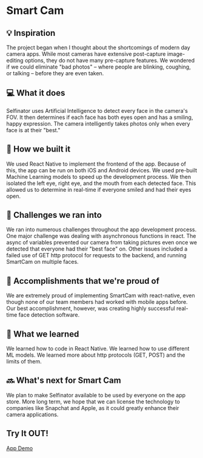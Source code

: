 # Smart Cam

## 💡 Inspiration

The project began when I thought about the shortcomings of modern day camera apps. While most cameras have extensive post-capture image-editing options, they do not have many pre-capture features. We wondered if we could eliminate "bad photos" – where people are blinking, coughing, or talking – before they are even taken.

## 💻 What it does
Selfinator uses Artificial Intelligence to detect every face in the camera's FOV. It then determines if each face has both eyes open and has a smiling, happy expression. The camera intelligently takes photos only when every face is at their "best."

## 🔨 How we built it
We used React Native to implement the frontend of the app. Because of this, the app can be run on both iOS and Android devices. We used pre-built Machine Learning models to speed up the development process. We then isolated the left eye, right eye, and the mouth from each detected face. This allowed us to determine in real-time if everyone smiled and had their eyes open.

## 🧠 Challenges we ran into
We ran into numerous challenges throughout the app development process. One major challenge was dealing with asynchronous functions in react. The async of variables prevented our camera from taking pictures even once we detected that everyone had their "best face" on. Other issues included a failed use of GET http protocol for requests to the backend, and running SmartCam on multiple faces.

## 🏅 Accomplishments that we're proud of
We are extremely proud of implementing SmartCam with react-native, even though none of our team members had worked with mobile apps before. Our best accomplishment, however, was creating highly successful real-time face detection software.

## 📖 What we learned
We learned how to code in React Native. We learned how to use different ML models. We learned more about http protocols (GET, POST) and the limits of them.

## 🔜 What's next for Smart Cam
We plan to make Selfinator available to be used by everyone on the app store. More long term, we hope that we can license the technology to companies like Snapchat and Apple, as it could greatly enhance their camera applications.

## Try It OUT!
[App Demo](https://www.youtube.com/watch?v=-Ah46H1wutE&ab_channel=AyushGarg)

